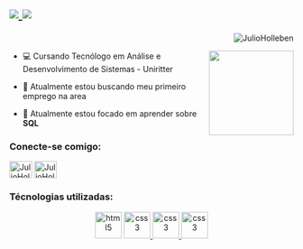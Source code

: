 <h1>
  <a href="https://github.com/JulioHolleben/Julio-Holleben/blob/main/README.md">
    <img src="https://readme-typing-svg.demolab.com?font=Fira+Code&pause=700&color=FFFF00&center=true&vCenter=true&width=1000&lines=Hello%2C+my+name+is+Julio+Holleben;Welcome+to+my+Github"/>
    <img src="https://readme-typing-svg.demolab.com?font=Fira+Code&pause=700&color=FFFF00&center=true&vCenter=true&width=1000&lines=Currently%2C+i+am+a+Database+student."/>
  </a>
</h1>

<p align="right"> <img src="https://komarev.com/ghpvc/?username=JulioHolleben&label=Profile%20views&color=0e75b6&style=flat" alt="JulioHolleben" /></p>

<img align="right" height="150" src="https://media.wired.com/photos/641337bd5e3ab3be4fe3e789/master/w_1600,c_limit/sql_normal.gif" />

- 💻 Cursando Tecnólogo em Análise e Desenvolvimento de Sistemas - Uniritter 

- 🔭 Atualmente estou buscando meu primeiro emprego na area  

- 🌱 Atualmente estou focado em aprender sobre **SQL** 

 
<h3 align="left">Conecte-se comigo:</h3>
<p align="left">
  <a href="https://www.linkedin.com/in/julio-holleben-3298501ba/" target="blank"><img align="center" src="https://raw.githubusercontent.com/rahuldkjain/github-profile-readme-generator/master/src/images/icons/Social/linked-in-alt.svg" alt="JulioHolleben-b89a791b3" height="30" width="40" /></a>
  <a href="https://www.instagram.com/julioholleben/" target="blank"><img align="center" src="https://raw.githubusercontent.com/rahuldkjain/github-profile-readme-generator/master/src/images/icons/Social/instagram.svg" alt="JulioHolleben" height="30" width="40" /></a>
</p>


<h3 align="left">Técnologias utilizadas:</h3>
<p align="center">
 <ahref="https://www.w3.org/html/" target="_blank" rel="norefer rer"> <img src="https://www.tshirtgeek.com.br/wp-content/uploads/2021/08/com031.jpg" alt="html5" width="47" height="47"/>
 </a>
  <a href="https://www.w3schools.com/css/" target="_blank" rel="noreferrer"> <img src="https://miro.medium.com/v2/resize:fit:800/1*9tY-QRgJZWgu-bSq6CyiSw.png" alt="css3" width="47" height="47"/> </a>
  <a href="https://www.w3schools.com/css/" target="_blank" rel="noreferrer"> <img src="https://img.icons8.com/?size=80&id=Pv4IGT0TSpt8&format=png" alt="css3" width="47" height="47"/> </a>
   <a href="https://www.w3schools.com/css/" target="_blank" rel="noreferrer"> <img src="https://upload.wikimedia.org/wikipedia/commons/thumb/c/cf/New_Power_BI_Logo.svg/1024px-New_Power_BI_Logo.svg.png" alt="css3" width="47" height="47"/> </a>

<p align="center">
  <a href="https://github.com/JulioHolleben">

